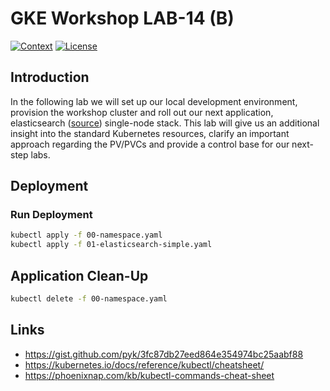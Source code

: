 # GKE Workshop LAB-14 (B)

[![Context](https://img.shields.io/badge/GKE%20Fundamentals-1-blue.svg)](#)
[![License](https://img.shields.io/badge/License-Apache%202.0-blue.svg)](https://opensource.org/licenses/Apache-2.0)

## Introduction

In the following lab we will set up our local development environment, provision the workshop cluster and roll out our next application, elasticsearch ([source](https://www.elastic.co/guide/en/cloud-on-k8s/current/k8s-quickstart.html)) single-node stack. This lab will give us an additional insight into the standard Kubernetes resources, clarify an important approach regarding the PV/PVCs and provide a control base for our next-step labs.

## Deployment

### Run Deployment

```bash
kubectl apply -f 00-namespace.yaml
kubectl apply -f 01-elasticsearch-simple.yaml
```

## Application Clean-Up

```bash
kubectl delete -f 00-namespace.yaml
```

## Links

- https://gist.github.com/pyk/3fc87db27eed864e354974bc25aabf88
- https://kubernetes.io/docs/reference/kubectl/cheatsheet/
- https://phoenixnap.com/kb/kubectl-commands-cheat-sheet
